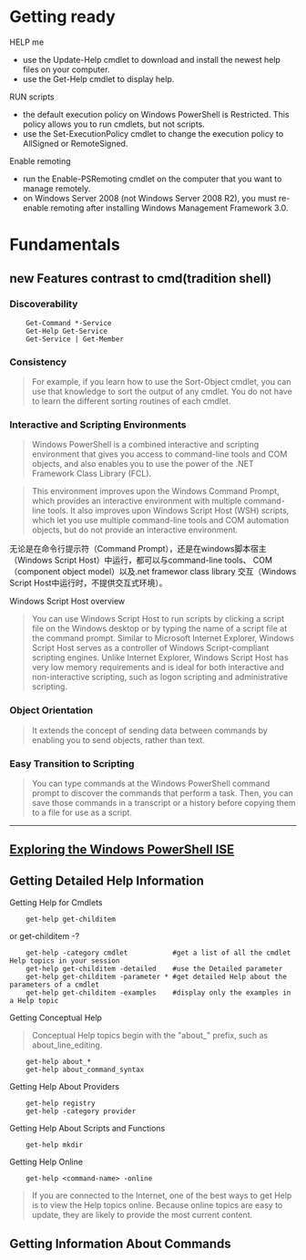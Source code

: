 # Getting ready #

HELP me
* use the Update-Help cmdlet to download and install the newest help files on your computer.
* use the Get-Help cmdlet to display help.

RUN scripts
* the default execution policy on Windows PowerShell is Restricted. This policy allows you to run cmdlets, but not scripts.
* use the Set-ExecutionPolicy cmdlet to change the execution policy to AllSigned or RemoteSigned.

Enable remoting
* run the Enable-PSRemoting cmdlet on the computer that you want to manage remotely.
* on Windows Server 2008 (not Windows Server 2008 R2), you must re-enable remoting after installing Windows Management Framework 3.0.

# Fundamentals #

## new Features contrast to cmd(tradition shell) ##

### Discoverability ###

        Get-Command *-Service
        Get-Help Get-Service
        Get-Service | Get-Member

### Consistency ###

> For example, if you learn how to use the Sort-Object cmdlet, you can use that knowledge to sort the output of any cmdlet. You do not have to learn the different sorting routines of each cmdlet.

### Interactive and Scripting Environments ###

> Windows PowerShell is a combined interactive and scripting environment that gives you access to command-line tools and COM objects, and also enables you to use the power of the .NET Framework Class Library (FCL). 

> This environment improves upon the Windows Command Prompt, which provides an interactive environment with multiple command-line tools. It also improves upon Windows Script Host (WSH) scripts, which let you use multiple command-line tools and COM automation objects, but do not provide an interactive environment.

无论是在命令行提示符（Command Prompt），还是在windows脚本宿主（Windows Script Host）中运行，都可以与command-line tools、 COM（component object model）以及.net framewor class library 交互（Windows Script Host中运行时，不提供交互式环境）。

Windows Script Host overview
> You can use Windows Script Host to run scripts by clicking a script file on the Windows desktop or by typing the name of a script file at the command prompt. Similar to Microsoft Internet Explorer, Windows Script Host serves as a controller of Windows Script-compliant scripting engines. Unlike Internet Explorer, Windows Script Host has very low memory requirements and is ideal for both interactive and non-interactive scripting, such as logon scripting and administrative scripting. 

### Object Orientation ###

> It extends the concept of sending data between commands by enabling you to send objects, rather than text.

### Easy Transition to Scripting ###

> You can type commands at the Windows PowerShell command prompt to discover the commands that perform a task.
> Then, you can save those commands in a transcript or a history before copying them to a file for use as a script.

***

## [Exploring the Windows PowerShell ISE](https://docs.microsoft.com/en-us/powershell/scripting/getting-started/fundamental/exploring-the-windows-powershell-ise?view=powershell-5.1) ##

## Getting Detailed Help Information ##

Getting Help for Cmdlets

        get-help get-childitem
or
        get-childitem -?

        get-help -category cmdlet           #get a list of all the cmdlet Help topics in your session
        get-help get-childitem -detailed    #use the Detailed parameter
        get-help get-childitem -parameter * #get detailed Help about the parameters of a cmdlet
        get-help get-childitem -examples    #display only the examples in a Help topic

Getting Conceptual Help

> Conceptual Help topics begin with the "about_" prefix, such as about_line_editing.

        get-help about_*
        get-help about_command_syntax

Getting Help About Providers

        get-help registry
        get-help -category provider

Getting Help About Scripts and Functions

        get-help mkdir

Getting Help Online

        get-help <command-name> -online

> If you are connected to the Internet, one of the best ways to get Help is to view the Help topics online. Because online topics are easy to update, they are likely to provide the most current content.

## Getting Information About Commands ##